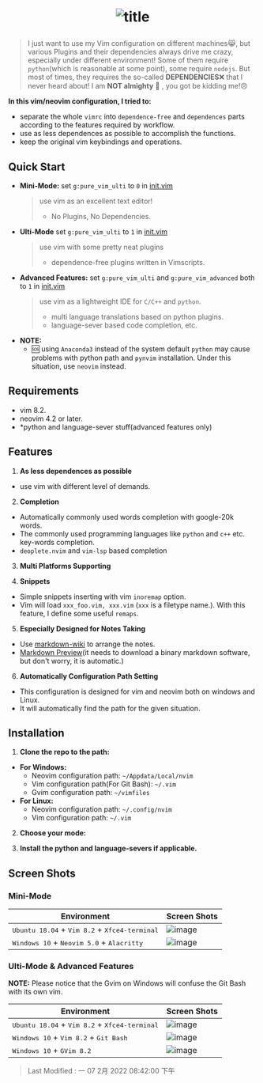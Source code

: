 # <p align="center">![title](./img/pure_vim.png)</p>

> I just want to use my Vim configuration on different machines😹, but various Plugins and their dependencies always
> drive me crazy, especially under different environment! Some of them require `python`(which is reasonable at some
> point), some require `nodejs`.  But most of times, they requires the so-called **DEPENDENCIES**❌ that I never heard
> about! I am **NOT almighty** 🤖 , you got be kidding me!😠

**In this vim/neovim configuration, I tried to:**
- separate the whole `vimrc` into `dependence-free` and `dependences` parts according to the features required by
  workflow.
- use as less dependences as possible to accomplish the functions.
- keep the original vim keybindings and operations.

## Quick Start

- **Mini-Mode:** set `g:pure_vim_ulti` to `0` in [init.vim](init.vim)
  > use vim as an excellent text editor!
  >
  > - No Plugins, No Dependencies.
  >
- **Ulti-Mode** set `g:pure_vim_ulti` to `1` in [init.vim](init.vim)
  > use vim with some pretty neat plugins
  >
  > - dependence-free plugins written in Vimscripts.
  >
- **Advanced Features:** set `g:pure_vim_ulti` and `g:pure_vim_advanced` both to `1` in [init.vim](init.vim)
  > use vim as a lightweight IDE for `C/C++` and `python`.
  >
  > - multi language translations based on python plugins.
  > - language-sever based code completion, etc.
  >
- **NOTE:**
  - 🆘 using `Anaconda3` instead of the system default `python` may cause problems with python path and `pynvim`
  installation. Under this situation, use `neovim` instead.

## Requirements

- vim 8.2.
- neovim 4.2 or later.
- *python and language-sever stuff(advanced features only)

## Features

1. **As less dependences as possible**
  - use vim with different level of demands.

2. **Completion**
  - Automatically commonly used words completion with google-20k words.
  - The commonly used programming languages like `python` and `c++` etc.
  key-words completion.
  - `deoplete.nvim` and `vim-lsp` based completion

3. **Multi Platforms Supporting**

4. **Snippets**
  - Simple snippets inserting with vim `inoremap` option.
  - Vim will load `xxx_foo.vim, xxx.vim` (`xxx` is a filetype name.). With this
    feature, I define some useful `remaps`.

5. **Especially Designed for Notes Taking**
  - Use [markdown-wiki](https://github.com/mmai/vim-markdown-wiki)
  to arrange the notes.
  - [Markdown Preview](https://github.com/iamcco/markdown-preview.nvim)(it
  needs to download a binary markdown software, but don't worry, it is
  automatic.)

6. **Automatically Configuration Path Setting**
  - This configuration is designed for vim and neovim both on windows and
  Linux.
  - It will automatically find the path for the given situation.

## Installation

1. **Clone the repo to the path:**
  - **For Windows:**
    - Neovim configuration path: `~/Appdata/Local/nvim`
    - Vim configuration path(For Git Bash): `~/.vim`
    - Gvim configuration path: `~/vimfiles`
  - **For Linux:**
    - Neovim configuration path: `~/.config/nvim`
    - Vim configuration path: `~/.vim`

2. **Choose your mode:**

3. **Install the python and language-severs if applicable.**

## Screen Shots

### Mini-Mode

| **Environment**                                                          | **Screen Shots**               |
|--------------------------------------------------------------------------|--------------------------------|
| <kbd>Ubuntu 18.04</kbd> + <kbd>Vim 8.2</kbd> + <kbd>Xfce4-terminal</kbd> | ![image](./img/mini_linux.png) |
| <kbd>Windows 10</kbd> + <kbd>Neovim 5.0</kbd> + <kbd>Alacritty</kbd>     | ![image](./img/mini_win.png)   |

### Ulti-Mode & Advanced Features

**NOTE:** Please notice that the Gvim on Windows will confuse the Git Bash with
its own vim.

| **Environment**                                                          | **Screen Shots**                     |
|--------------------------------------------------------------------------|--------------------------------------|
| <kbd>Ubuntu 18.04</kbd> + <kbd>Vim 8.2</kbd> + <kbd>Xfce4-terminal</kbd> | ![image](./img/linux_vim.png)        |
| <kbd>Windows 10</kbd> + <kbd>Vim 8.2</kbd> + <kbd>Git Bash</kbd>         | ![image](./img/win_vim_git_bash.png) |
| <kbd>Windows 10</kbd> + <kbd>GVim 8.2</kbd>                              | ![image](./img/win_gvim.png)         |

> Last Modified : 一 07 2月 2022 08:42:00 下午
